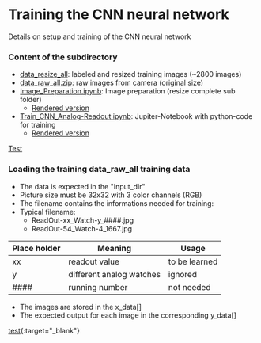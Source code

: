 # Training the CNN neural network
Details on setup and training of the CNN neural network

### Content of the subdirectory
* [data_resize_all](data_resize_all):	labeled and resized training images (~2800 images)
* [data_raw_all.zip](data_raw_all.zip):	raw images from camera (original size)
* [Image_Preparation.ipynb](Image_Preparation.ipynb):	Image preparation (resize complete sub folder)
	* <a href="https://nbviewer.jupyter.org/github/jomjol/neural-network-analog-needle-readout/blob/master/Train-CNN_Analog-Needle-Readout/Image_Preparation.ipynb" target="_blank">Rendered version</a>
* [Train_CNN_Analog-Readout.ipynb](Train_CNN_Analog-Readout.ipynb):	Jupiter-Notebook with python-code for training
	* <a href="https://nbviewer.jupyter.org/github/jomjol/neural-network-analog-needle-readout/blob/master/Train-CNN_Analog-Needle-Readout/Train_CNN_Analog-Readout.ipynb" target="_blank">Rendered version</a>
	
<a href="www.spiegel.de" target="_blank">Test</a>
	
	
### Loading the training data_raw_all training data

* The data is expected in the "Input_dir"
* Picture size must be 32x32 with 3 color channels (RGB)
* The filename contains the informations needed for training:
* Typical filename:
  *  ReadOut-xx_Watch-y_####.jpg
  *  ReadOut-54_Watch-4_1667.jpg

| Place holder | 	Meaning  |	Usage |
|--------------|-------------|--------|
| xx |	readout value |	to be learned
| y |	different analog watches |	ignored
| #### |	running number |	not needed|

* The images are stored in the x_data[]
* The expected output for each image in the corresponding y_data[]


[test](www.spiegel.de){:target="_blank"}
